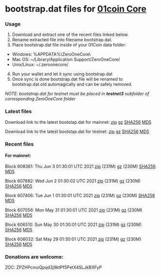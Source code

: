 # bootstrap.dat files for [01coin Core](https://01coin.io)

### Usage

1. Download and extract one of the recent files linked below.
2. Rename extracted file into filename bootstrap.dat.
3. Place bootstrap.dat file inside of your 01Coin data folder:
 - Windows: %APPDATA%\ZeroOneCore\
 - Mac OS: ~/Library/Application Support/ZeroOneCore/
 - Unix/Linux: ~/.zeroonecore/
4. Run your wallet and let it sync using bootstrap.dat
5. Once sync is done bootstrap.dat file will be renamed to bootstrap.dat.old automagically and can be safely removed.

_NOTE: bootstrap.dat for testnet must be placed in **testnet3** subfolder of corresponding ZeroOneCore folder_

### Latest files
Download link to the latest bootstap.dat for mainnet: [zip](https://files.01coin.io/mainnet/bootstrap.dat.zip) [gz](https://files.01coin.io/mainnet/bootstrap.dat.tar.gz) [SHA256](https://files.01coin.io/mainnet/sha256.txt) [MD5](https://files.01coin.io/mainnet/md5.txt)

Download link to the latest bootstap.dat for testnet: [zip](https://files.01coin.io/testnet/bootstrap.dat.zip) [gz](https://files.01coin.io/testnet/bootstrap.dat.tar.gz) [SHA256](https://files.01coin.io/testnet/sha256.txt) [MD5](https://files.01coin.io/testnet/md5.txt)

### Recent files

#### For mainnet:

Block 608361: Thu Jun  3 01:30:01 UTC 2021 [zip](https://files.01coin.io/mainnet/2021-06-03/bootstrap.dat.zip) (231M) [gz](https://files.01coin.io/mainnet/2021-06-03/bootstrap.dat.tar.gz) (230M) [SHA256](https://files.01coin.io/mainnet/2021-06-03/sha256.txt) [MD5](https://files.01coin.io/mainnet/2021-06-03/md5.txt)

Block 607882: Wed Jun  2 01:30:02 UTC 2021 [zip](https://files.01coin.io/mainnet/2021-06-02/bootstrap.dat.zip) (231M) [gz](https://files.01coin.io/mainnet/2021-06-02/bootstrap.dat.tar.gz) (230M) [SHA256](https://files.01coin.io/mainnet/2021-06-02/sha256.txt) [MD5](https://files.01coin.io/mainnet/2021-06-02/md5.txt)

Block 607406: Tue Jun  1 01:30:01 UTC 2021 [zip](https://files.01coin.io/mainnet/2021-06-01/bootstrap.dat.zip) (231M) [gz](https://files.01coin.io/mainnet/2021-06-01/bootstrap.dat.tar.gz) (230M) [SHA256](https://files.01coin.io/mainnet/2021-06-01/sha256.txt) [MD5](https://files.01coin.io/mainnet/2021-06-01/md5.txt)

Block 607056: Mon May 31 01:30:01 UTC 2021 [zip](https://files.01coin.io/mainnet/2021-05-31/bootstrap.dat.zip) (231M) [gz](https://files.01coin.io/mainnet/2021-05-31/bootstrap.dat.tar.gz) (230M) [SHA256](https://files.01coin.io/mainnet/2021-05-31/sha256.txt) [MD5](https://files.01coin.io/mainnet/2021-05-31/md5.txt)

Block 606510: Sun May 30 01:30:01 UTC 2021 [zip](https://files.01coin.io/mainnet/2021-05-30/bootstrap.dat.zip) (231M) [gz](https://files.01coin.io/mainnet/2021-05-30/bootstrap.dat.tar.gz) (230M) [SHA256](https://files.01coin.io/mainnet/2021-05-30/sha256.txt) [MD5](https://files.01coin.io/mainnet/2021-05-30/md5.txt)

Block 606032: Sat May 29 01:30:01 UTC 2021 [zip](https://files.01coin.io/mainnet/2021-05-29/bootstrap.dat.zip) (231M) [gz](https://files.01coin.io/mainnet/2021-05-29/bootstrap.dat.tar.gz) (230M) [SHA256](https://files.01coin.io/mainnet/2021-05-29/sha256.txt) [MD5](https://files.01coin.io/mainnet/2021-05-29/md5.txt)


### Donations are welcome:

ZOC: ZPZHPcmoQpqd3j9ktPf5PetX4SLJkBXFyP
